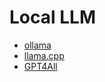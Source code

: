 # Local LLM

* [ollama](https://ollama.com/)
* [llama.cpp](https://github.com/ggml-org/llama.cpp)
* [GPT4All](https://gpt4all.io/index.html?ref=localhost)
